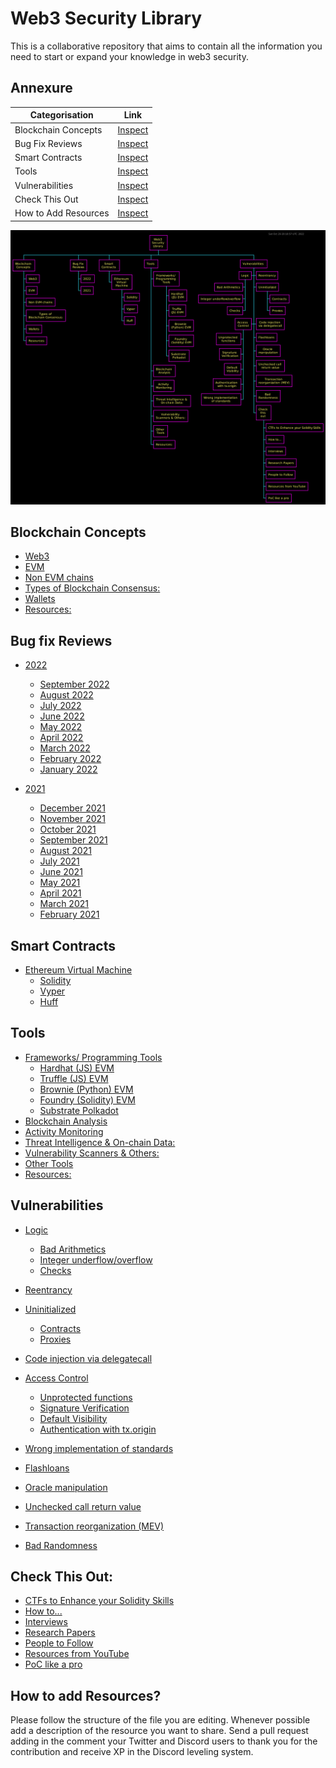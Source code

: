 # Web3 Security Library
This is a collaborative repository that aims to contain all the information you need to start or expand your knowledge in web3 security.

## Annexure

|       Categorisation       | Link |
| -------------------------- | --------
| Blockchain Concepts        | [Inspect](#blockchain-concepts)         
| Bug Fix Reviews            | [Inspect](#bug-fix-reviews) 
| Smart Contracts            | [Inspect](#smart-contracts)
| Tools                      | [Inspect](#tools)
| Vulnerabilities            | [Inspect](#vulnerabilities)
| Check This Out             | [Inspect](#check-this-out)
| How to Add Resources       | [Inspect](#how-to-add-resources)

![](./img/RepoContentDiagram.png)
## Blockchain Concepts
  - [Web3](Blockchain%20Concepts/README.md#web3)
  - [EVM](Blockchain%20Concepts/README.md#evm)
  - [Non EVM chains](Blockchain%20Concepts/README.md#non-evm-chains)
  - [Types of Blockchain Consensus:](Blockchain%20Concepts/README.md#types-of-blockchain-consensus)
  - [Wallets](Blockchain%20Concepts/README.md#wallets)
  - [Resources:](Blockchain%20Concepts/README.md#resources)

## Bug fix Reviews

- [2022](BugFixReviews/README.md#2022)
    - [September 2022](BugFixReviews/README.md#september-2022)
    - [August 2022](BugFixReviews/README.md#august-2022)
    - [July 2022](BugFixReviews/README.md#july-2022)
    - [June 2022](BugFixReviews/README.md#june-2022)
    - [May 2022](BugFixReviews/README.md#may-2022)
    - [April 2022](BugFixReviews/README.md#april-2022)
    - [March 2022](BugFixReviews/README.md#march-2022)
    - [February 2022](BugFixReviews/README.md#february-2022)
    - [January 2022](BugFixReviews/README.md#january-2022)

- [2021](BugFixReviews/README.md#2021)

    - [December 2021](BugFixReviews/README.md#december-2021)
    - [November 2021](BugFixReviews/README.md#november-2021)
    - [October 2021](BugFixReviews/README.md#october-2021)
    - [September 2021](BugFixReviews/README.md#september-2021)
    - [August 2021](BugFixReviews/README.md#august-2021)
    - [July 2021](BugFixReviews/README.md#july-2021)
    - [June 2021](BugFixReviews/README.md#june-2021)
    - [May 2021](BugFixReviews/README.md#may-2021)
    - [April 2021](BugFixReviews/README.md#april-2021)
    - [March 2021](BugFixReviews/README.md#march-2021)
    - [February 2021](BugFixReviews/README.md#february-2021)
  
## Smart Contracts

  - [Ethereum Virtual Machine](Smart%20Contracts/README.md#ethereum-virtual-machine)
    - [Solidity](Smart%20Contracts/README.md#solidity)
    - [Vyper](Smart%20Contracts/README.md#vyper)
    - [Huff](Smart%20Contracts/README.md#huff)

## Tools
- [Frameworks/ Programming Tools](Tools/README.md#frameworks-programming-tools)
  - [Hardhat (JS) EVM](Tools/README.md#hardhat-js-evm)
  - [Truffle (JS) EVM](Tools/README.md#truffle-js-evm)
  - [Brownie (Python) EVM](Tools/README.md#brownie-python-evm)
  - [Foundry (Solidity) EVM](Tools/README.md#foundry-solidity-evm)
  - [Substrate Polkadot](Tools/README.md#substrate-polkadot)
- [Blockchain Analysis](Tools/README.md#blockchain-analysis)
- [Activity Monitoring](Tools/README.md#activity-monitoring)
- [Threat Intelligence & On-chain Data:](Tools/README.md#threat-intelligence--on-chain-data)
- [Vulnerability Scanners & Others:](Tools/README.md#vulnerability-scanners--others)
- [Other Tools](Tools/README.md#other-tools)
- [Resources:](Tools/README.md#resources)


## Vulnerabilities
  - [Logic](Vulnerabilities/README.md#logic)

    - [Bad Arithmetics](Vulnerabilities/README.md#--bad-arithmetics)
    - [Integer underflow/overflow](Vulnerabilities/README.md#--integer-underflowoverflow)
    - [Checks](Vulnerabilities/README.md#--checks)
  - [Reentrancy](Vulnerabilities/README.md#reentrancy)
  - [Uninitialized](Vulnerabilities/README.md#uninitialized)
    - [Contracts](Vulnerabilities/README.md#--contracts)
    - [Proxies](Vulnerabilities/README.md#--proxies)
  - [Code injection via delegatecall](Vulnerabilities/README.md#code-injection-via-delegatecall)
  - [Access Control](Vulnerabilities/README.md#access-control)
    - [Unprotected functions](Vulnerabilities/README.md#--unprotected-functions)
    - [Signature Verification](Vulnerabilities/README.md#--signature-verification)
    - [Default Visibility](Vulnerabilities/README.md#--default-visibility)
    - [Authentication with tx.origin](Vulnerabilities/README.md#--authentication-with-txorigin)
  - [Wrong implementation of standards](Vulnerabilities/README.md#wrong-implementation-of-standards)
  - [Flashloans](Vulnerabilities/README.md#flashloans)
  - [Oracle manipulation](Vulnerabilities/README.md#oracle-manipulation)
  - [Unchecked call return value](Vulnerabilities/README.md#unchecked-call-return-value)
  - [Transaction reorganization (MEV)](Vulnerabilities/README.md#transaction-reorganization-mev)
  - [Bad Randomness](Vulnerabilities/README.md#bad-randomness)
 
 ## Check This Out:
 - [CTFs to Enhance your Solidity Skills](Check%20This%20Out/README.md#ctfs-to-enhance-your-solidity-skills)
- [How to...](Check%20This%20Out/README.md#how-to)
- [Interviews](Check%20This%20Out/README.md#interviews)
- [Research Papers](Check%20This%20Out/README.md#research-papers)
- [People to Follow](Check%20This%20Out/README.md#people-to-follow)
- [Resources from YouTube](Check%20This%20Out/README.md#resources-from-youtube)
- [PoC like a pro](Check%20This%20Out/README.md#poc-like-a-pro)



 ## How to add Resources?
  Please follow the structure of the file you are editing. Whenever possible add a description of the resource you want to share. Send a pull request adding in the comment your Twitter and Discord users to thank you for the contribution and receive XP in the Discord leveling system.
